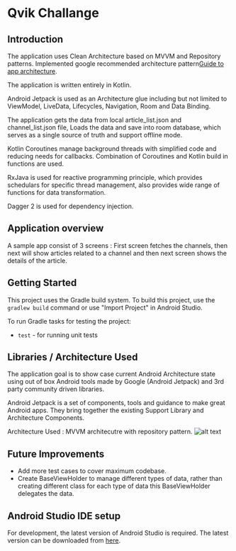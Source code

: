 # Qvik Challange

Introduction
------------

The application uses Clean Architecture based on MVVM and Repository patterns.
Implemented google recommended architecture pattern[Guide to app architecture](https://developer.android.com/jetpack/docs/guide).

The application is written entirely in Kotlin.

Android Jetpack is used as an Architecture glue including but not limited to ViewModel, LiveData,
Lifecycles, Navigation, Room and Data Binding.

The application gets the data from local article_list.json and channel_list.json file, Loads the data and save into
room database, which serves as a single source of truth and support offline mode.

Kotlin Coroutines manage background threads with simplified code and reducing needs for callbacks.
Combination of Coroutines and Kotlin build in functions are used.

RxJava is used for reactive programming principle, which provides schedulars for specific thread management,
also provides wide range of functions for data transformation.

Dagger 2 is used for dependency injection.


Application overview
------------
A sample app consist of 3 screens : First screen fetches the channels, then next will show articles related
to a channel and then next screen shows the details of the article.

Getting Started
---------------
This project uses the Gradle build system. To build this project, use the
`gradlew build` command or use "Import Project" in Android Studio.

To run Gradle tasks for testing the project:
* `test` - for running unit tests

Libraries / Architecture Used
--------------

The application goal is to show case current Android Architecture state using out of box
Android tools made by Google (Android Jetpack) and 3rd party community driven libraries.

Android Jetpack is a set of components, tools and guidance to make great Android apps. They bring
together the existing Support Library and Architecture Components.


Architecture Used : MVVM architecutre with repository pattern.
![alt text](https://github.com/ank27/QvikApplication/blob/master/images/android_architecture.png)


Future Improvements
---------------
- Add more test cases to cover maximum codebase.
- Create BaseViewHolder to manage different types of data, rather than creating different class for each type of data
this BaseViewHolder delegates the data.

Android Studio IDE setup
------------------------
For development, the latest version of Android Studio is required. The latest version can be
downloaded from [here](https://developer.android.com/studio/).
